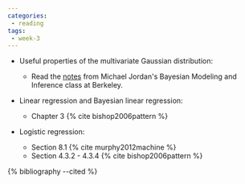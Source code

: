 ```yaml
---
categories:
 - reading
tags:
 - week-3
---
```


- Useful properties of the multivariate Gaussian distribution:
  - Read the [notes](https://people.eecs.berkeley.edu/~jordan/courses/260-spring10/other-readings/chapter13.pdf) from Michael Jordan's Bayesian Modeling and Inference class at Berkeley.

- Linear regression and Bayesian linear regression:
  - Chapter 3 {% cite bishop2006pattern %}

- Logistic regression:
  - Section 8.1 {% cite murphy2012machine %}
  - Section 4.3.2 - 4.3.4  {% cite bishop2006pattern %}

{% bibliography --cited %}
